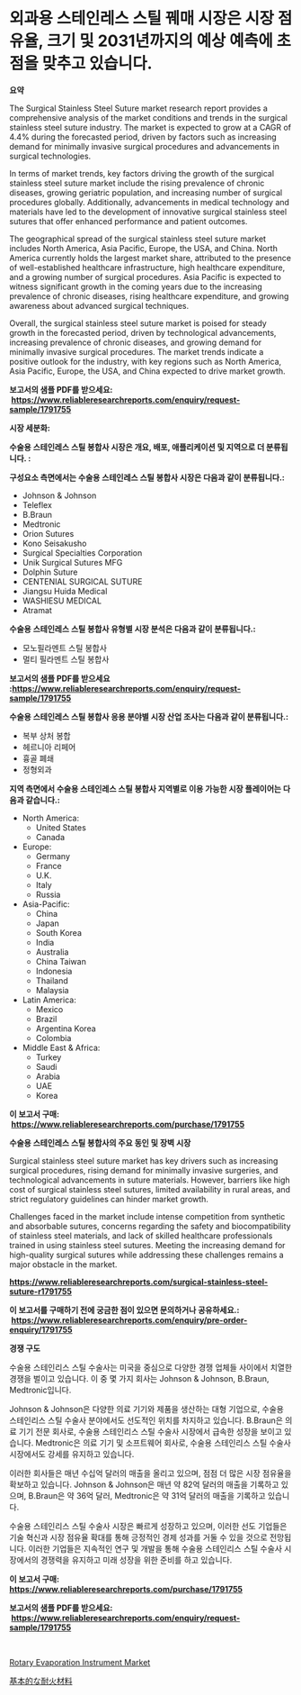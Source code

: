 <p><h1>외과용 스테인레스 스틸 꿰매 시장은 시장 점유율, 크기 및 2031년까지의 예상 예측에 초점을 맞추고 있습니다.</h1></p><p><strong>요약</strong></p>
<p><p>The Surgical Stainless Steel Suture market research report provides a comprehensive analysis of the market conditions and trends in the surgical stainless steel suture industry. The market is expected to grow at a CAGR of 4.4% during the forecasted period, driven by factors such as increasing demand for minimally invasive surgical procedures and advancements in surgical technologies.</p><p>In terms of market trends, key factors driving the growth of the surgical stainless steel suture market include the rising prevalence of chronic diseases, growing geriatric population, and increasing number of surgical procedures globally. Additionally, advancements in medical technology and materials have led to the development of innovative surgical stainless steel sutures that offer enhanced performance and patient outcomes.</p><p>The geographical spread of the surgical stainless steel suture market includes North America, Asia Pacific, Europe, the USA, and China. North America currently holds the largest market share, attributed to the presence of well-established healthcare infrastructure, high healthcare expenditure, and a growing number of surgical procedures. Asia Pacific is expected to witness significant growth in the coming years due to the increasing prevalence of chronic diseases, rising healthcare expenditure, and growing awareness about advanced surgical techniques.</p><p>Overall, the surgical stainless steel suture market is poised for steady growth in the forecasted period, driven by technological advancements, increasing prevalence of chronic diseases, and growing demand for minimally invasive surgical procedures. The market trends indicate a positive outlook for the industry, with key regions such as North America, Asia Pacific, Europe, the USA, and China expected to drive market growth.</p></p>
<p><strong>보고서의 샘플 PDF를 받으세요: &nbsp;<a href="https://www.reliableresearchreports.com/enquiry/request-sample/1791755">https://www.reliableresearchreports.com/enquiry/request-sample/1791755</a></strong></p>
<p><strong>시장 세분화:</strong></p>
<p><strong> 수술용 스테인레스 스틸 봉합사 시장은 개요, 배포, 애플리케이션 및 지역으로 더 분류됩니다. :</strong></p>
<p><strong>구성요소 측면에서는 수술용 스테인레스 스틸 봉합사 시장은 다음과 같이 분류됩니다.:</strong></p>
<p><ul><li>Johnson & Johnson</li><li>Teleflex</li><li>B.Braun</li><li>Medtronic</li><li>Orion Sutures</li><li>Kono Seisakusho</li><li>Surgical Specialties Corporation</li><li>Unik Surgical Sutures MFG</li><li>Dolphin Suture</li><li>CENTENIAL SURGICAL SUTURE</li><li>Jiangsu Huida Medical</li><li>WASHIESU MEDICAL</li><li>Atramat</li></ul></p>
<p><strong> 수술용 스테인레스 스틸 봉합사 유형별 시장 분석은 다음과 같이 분류됩니다.:</strong></p>
<p><ul><li>모노필라멘트 스틸 봉합사</li><li>멀티 필라멘트 스틸 봉합사</li></ul></p>
<p><strong>보고서의 샘플 PDF를 받으세요 :<a href="https://www.reliableresearchreports.com/enquiry/request-sample/1791755">https://www.reliableresearchreports.com/enquiry/request-sample/1791755</a></strong></p>
<p><strong> 수술용 스테인레스 스틸 봉합사 응용 분야별 시장 산업 조사는 다음과 같이 분류됩니다.:</strong></p>
<p><ul><li>복부 상처 봉합</li><li>헤르니아 리페어</li><li>흉골 폐쇄</li><li>정형외과</li></ul></p>
<p><strong>지역 측면에서 수술용 스테인레스 스틸 봉합사 지역별로 이용 가능한 시장 플레이어는 다음과 같습니다.:</strong></p>
<p><ul>
    <li>
        North America:
        <ul>
            <li>United States</li>
            <li>Canada</li>
        </ul>
    </li>
    <li>
        Europe:
        <ul>
            <li>Germany</li>
            <li>France</li>
            <li>U.K.</li>
            <li>Italy</li>
            <li>Russia</li>
        </ul>
    </li>
    <li>
        Asia-Pacific:
        <ul>
            <li>China</li>
            <li>Japan</li>
            <li>South Korea</li>
            <li>India</li>
            <li>Australia</li>
            <li>China Taiwan</li>
            <li>Indonesia</li>
            <li>Thailand</li>
            <li>Malaysia</li>
        </ul>
    </li>
    <li>
        Latin America:
        <ul>
            <li>Mexico</li>
            <li>Brazil</li>
            <li>Argentina Korea</li>
            <li>Colombia</li>
        </ul>
    </li>
    <li>
        Middle East & Africa:
        <ul>
            <li>Turkey</li>
            <li>Saudi</li>
            <li>Arabia</li>
            <li>UAE</li>
            <li>Korea</li>
        </ul>
    </li>
    </ul></p>
<p><strong>이 보고서 구매: &nbsp;<a href="https://www.reliableresearchreports.com/purchase/1791755">https://www.reliableresearchreports.com/purchase/1791755</a></strong></p>
<p><strong>수술용 스테인레스 스틸 봉합사의 주요 동인 및 장벽 시장</strong></p>
<p><p>Surgical stainless steel suture market has key drivers such as increasing surgical procedures, rising demand for minimally invasive surgeries, and technological advancements in suture materials. However, barriers like high cost of surgical stainless steel sutures, limited availability in rural areas, and strict regulatory guidelines can hinder market growth. </p><p>Challenges faced in the market include intense competition from synthetic and absorbable sutures, concerns regarding the safety and biocompatibility of stainless steel materials, and lack of skilled healthcare professionals trained in using stainless steel sutures. Meeting the increasing demand for high-quality surgical sutures while addressing these challenges remains a major obstacle in the market.</p></p>
<p><strong><a href="https://www.reliableresearchreports.com/surgical-stainless-steel-suture-r1791755">https://www.reliableresearchreports.com/surgical-stainless-steel-suture-r1791755</a></strong></p>
<p><strong>이 보고서를 구매하기 전에 궁금한 점이 있으면 문의하거나 공유하세요.: &nbsp;<a href="https://www.reliableresearchreports.com/enquiry/pre-order-enquiry/1791755">https://www.reliableresearchreports.com/enquiry/pre-order-enquiry/1791755</a></strong></p>
<p><strong>경쟁 구도</strong></p>
<p><p>수술용 스테인리스 스틸 수술사는 미국을 중심으로 다양한 경쟁 업체들 사이에서 치열한 경쟁을 벌이고 있습니다. 이 중 몇 가지 회사는 Johnson & Johnson, B.Braun, Medtronic입니다.</p><p>Johnson & Johnson은 다양한 의료 기기와 제품을 생산하는 대형 기업으로, 수술용 스테인리스 스틸 수술사 분야에서도 선도적인 위치를 차지하고 있습니다. B.Braun은 의료 기기 전문 회사로, 수술용 스테인리스 스틸 수술사 시장에서 급속한 성장을 보이고 있습니다. Medtronic은 의료 기기 및 소프트웨어 회사로, 수술용 스테인리스 스틸 수술사 시장에서도 강세를 유지하고 있습니다.</p><p>이러한 회사들은 매년 수십억 달러의 매출을 올리고 있으며, 점점 더 많은 시장 점유율을 확보하고 있습니다. Johnson & Johnson은 매년 약 82억 달러의 매출을 기록하고 있으며, B.Braun은 약 36억 달러, Medtronic은 약 31억 달러의 매출을 기록하고 있습니다.</p><p>수술용 스테인리스 스틸 수술사 시장은 빠르게 성장하고 있으며, 이러한 선도 기업들은 기술 혁신과 시장 점유율 확대를 통해 긍정적인 경제 성과를 거둘 수 있을 것으로 전망됩니다. 이러한 기업들은 지속적인 연구 및 개발을 통해 수술용 스테인리스 스틸 수술사 시장에서의 경쟁력을 유지하고 미래 성장을 위한 준비를 하고 있습니다.</p></p>
<p><strong>이 보고서 구매: &nbsp; <a href="https://www.reliableresearchreports.com/purchase/1791755">https://www.reliableresearchreports.com/purchase/1791755</a></strong></p>
<p><strong>보고서의 샘플 PDF를 받으세요: &nbsp;<a href="https://www.reliableresearchreports.com/enquiry/request-sample/1791755">https://www.reliableresearchreports.com/enquiry/request-sample/1791755</a></strong><strong></strong></p>
<p>&nbsp;</p>
<p><p><a href="https://github.com/RickHolmes3/Market-Research-Report-List-4/blob/main/rotary-evaporation-instrument-market.md">Rotary Evaporation Instrument Market</a></p><p><a href="https://github.com/zekaoe592392/Market-Research-Report-List-1/blob/main/985644924159.md">基本的な耐火材料</a></p></p>